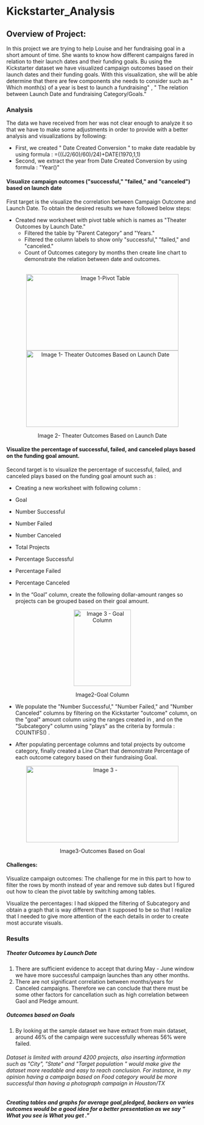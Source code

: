 # Kickstarter_Analysis

## Overview of Project:
In this project we are trying to help Louise and her fundraising goal in a short amount of time. She wants to know how different campaigns fared in relation to their launch dates and their funding goals. Bu using the Kickstarter dataset we have visualized campaign outcomes based on their launch dates and their funding goals. With this visualization, she will be able determine that  there are few components she needs to consider such as " Which month(s) of a year is best to launch a fundraising" , " The relation between Launch Date and fundraising Category/Goals." 

### Analysis  
The data we have received from her was not clear enough to analyze it so that we have to make some adjustments in order to provide with a better analysis and visualizations by following:

 * First, we created " Date Created Conversion " to make date readable by using formula : =(((J2/60)/60)/24)+DATE(1970,1,1)
 * Second, we extract the year from Date Created Conversion  by using formula : "Year()"

 #### Visualize campaign outcomes ("successful," "failed," and "canceled") based on launch date
 First target is the visualize the correlation between Campaign Outcome and Launch Date. To obtain the desired results we have followed below steps:

* Created new worksheet with pivot table which is names as "Theater Outcomes by Launch Date."
  * Filtered the table by "Parent Category" and "Years."  
  * Filtered the column labels to show only "successful," "failed," and "canceled."
  * Count of Outcomes category by months then create line chart to demonstrate the relation between date and outcomes. 
<br><br/>
<p align="center">
 <img src= "https://user-images.githubusercontent.com/60187022/151681917-3ea73ec0-5fac-4f97-8943-96ddbcbccbbc.PNG" alt="Image 1-Pivot Table" width="400" height="200" /> <img src="https://user-images.githubusercontent.com/60187022/151681546-cc603aa7-bca4-42e6-bb7d-fb83c4cc0ae0.PNG" alt="Image 1- Theater Outcomes Based on Launch Date" width="400" height="200"/>
 <p align="center">Image 2- Theater Outcomes Based on Launch Date</p>
</p>


 #### Visualize the percentage of successful, failed, and canceled plays based on the funding goal amount.
 Second target is to  visualize the percentage of successful, failed, and canceled plays based on the funding goal amount such as :

 * Creating a new worksheet with following column :
  * Goal
  * Number Successful
  * Number Failed
  * Number Canceled
  * Total Projects
  * Percentage Successful
  * Percentage Failed
  * Percentage Canceled

 * In the “Goal” column, create the following dollar-amount ranges so projects can be grouped based on their goal amount.
<p align="center" >
    <img src="https://user-images.githubusercontent.com/98676400/151710355-051496d4-bd50-4de2-b7e3-5db4aeba5b76.png"
alt="Image 3 - Goal Column "width="150" height="200"/>
    <p align="center">Image2-Goal Column</p>
 </p>

 * We  populate the "Number Successful," "Number Failed," and "Number Canceled" columns by filtering on the Kickstarter "outcome" column, on the "goal" amount column using the ranges created in , and on the "Subcategory" column using "plays" as the criteria by formula : COUNTIFS() .

 * After populating percentage columns and total projects by outcome category, finally created a Line Chart that demonstrate Percentage of each outcome category based on their fundraising Goal.

 <p align="center"> 
  <img src="https://user-images.githubusercontent.com/98676400/151710829-1e4e6ed1-13ef-47c7-82bf-a0e71837d4f1.png" alt="Image 3 - "width="400" height="200" />
   <p align="center">Image3-Outcomes Based on Goal</p>
 </p>

#### Challenges:
Visualize campaign outcomes: The challenge for me in this part to how to filter the rows by month instead of year and remove sub dates but I figured out how to clean the pivot table by switching among tables.

Visualize the percentages: I had skipped the filtering of Subcategory and obtain a graph that is way different than it supposed to be so that I realize that I needed to give more attention of the each details in order to create most accurate visuals. 

### Results 
##### Theater Outcomes by Launch Date 
  1. There are sufficient evidence to accept that during May - June window we have more successful campaign launches than any other months. 
  2. There are not significant correlation between months/years for Canceled campaigns. Therefore we can conclude that there must be some other factors for cancellation such as high correlation between Gaol and Pledge amount. 
##### Outcomes based on Goals 
  1. By looking at the sample dataset we have extract from main dataset, around 46% of the campaign were successfully whereas 56% were failed. 
###### Dataset is limited with around 4200 projects, also inserting information such as "City", "State" and "Target population " would make give the dataset more readable and easy to reach conclusion. For instance, in my opinion having a campaign based on Food category would be more successful than having a photograph campaign in Houston/TX
##### Creating tables and graphs for  average goal,pledged, backers on varies outcomes would be a good idea for a better presentation as we say " What you see is What you get ."






    
 
